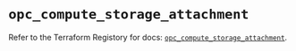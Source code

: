 # `opc_compute_storage_attachment`

Refer to the Terraform Registory for docs: [`opc_compute_storage_attachment`](https://www.terraform.io/docs/providers/opc/r/compute_storage_attachment).
